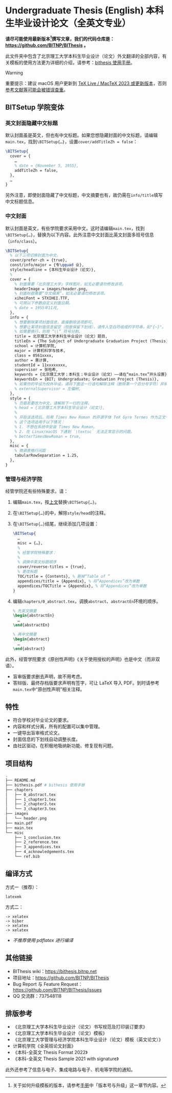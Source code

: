 # Undergraduate Thesis (English) 本科生毕业设计论文（全英文专业）

**请尽可能使用最新版本[^1]撰写文章，我们的代码仓库是：https://github.com/BITNP/BIThesis 。**

此文件夹中包含了北京理工大学本科生毕业设计（论文）外文翻译的全部内容，有关模板的使用方法更为详细的介绍，请参考：[bithesis 使用手册][manual]。

> [!WARNING]
> 重要提示：建议 macOS 用户更新到 [TeX Live / MacTeX 2023 或更新版本](https://www.tug.org/mactex/mactex-download.html)，否则[参考文献等可能会被错误查重](https://bithesis.bitnp.net/faq/false-duplicate.html)。

## BITSetup 学院变体

### 英文封面隐藏中文标题

默认封面虽是英文，但也有中文标题。如果您想隐藏封面的中文标题，请编辑`main.tex`，找到`\BITSetup{…}`，设置`cover/addTitleZh = false`：

```latex
\BITSetup{
  cover = {
    …
    % date = {November 5, 1955},
    addTitleZh = false,
  },
  …
}
```

另外注意，即使封面隐藏了中文标题，中文摘要也有，故仍需在`info/title`填写中文标题信息。

### 中文封面

默认封面是英文，有些学院要求采用中文。这时请编辑`main.tex`，找到`\BITSetup{…}`，替换为以下内容。此外注意中文封面比英文封面多班号信息（`info/class`）。

```latex
\BITSetup{
  % 以下三项切换封面为中文。
  cover/prefer-zh = {true},
  const/info/major = {专\qquad 业},
  style/headline = {本科生毕业设计（论文）},
  %
  cover = {
    % 封面需要「北京理工大学」字样图片，如无必要请勿修改该项。
    headerImage = images/header.png,
    % 封面标题需要“华文细黑”，如无必要请勿修改该项。
    xiheiFont = STXIHEI.TTF,
    % 可用以下参数自定义封面日期。
    % date = 1955年11月,
  },
  info = {
    % 想要删除某项封面信息，直接删除该项即可。
    % 想要让某项封面信息留空（但是保留下划线），请传入空白符组成的字符串，如"{~}"。
    % 如需要换行，则用 “\\” 符号分割。
    title = 北京理工大学本科生毕业设计（论文）题目,
    titleEn = {The Subject of Undergraduate Graduation Project (Thesis) of Beijing Institute of Technology},
    school = 计算机学院,
    major = 计算机科学与技术,
    class = 0561xxxx,
    author = 惠计算,
    studentId = 11xxxxxxxx,
    supervisor = 张哈希,
    keywords = {北京理工大学；本科生；毕业设计（论文）——请在“main.tex”开头设置},
    keywordsEn = {BIT; Undergraduate; Graduation Project (Thesis)},
    % 如果你的毕设为校外毕设，请将下面这一行语句解除注释（删除第一个百分号字符）并填写你的校外毕设导师名字
    % externalSupervisor = 左偏树,
  },
  style = {
    % 页眉若要改为中文，请解除下一行的注释。
    % head = {北京理工大学本科生毕业设计（论文）},
    %
    % 开启该选项后，将用 Times New Roman 的开源字体 TeX Gyre Termes 作为正文字体。
    % 这个选项适用于以下情况：
    % 1. 不想在系统中安装 Times New Roman。
    % 2. 在 Linux/macOS 下遇到 `\textsc` 无法正常显示的问题。
    % betterTimesNewRoman = true,
  },
  misc = {
    % 微调表格行间距
    tabularRowSeparation = 1.25,
  },
}
```

### 管理与经济学院

经管学院还有些特殊要求，请：

1. 编辑`main.tex`，按[上文](#中文封面)替换`\BITSetup{…}`。

2. 在`\BITSetup{…}`的中，解除`style/head`的注释。

3. 在`\BITSetup{…}`结尾，继续添加几项设置：

    ```latex
    \BITSetup{
      …
      misc = {…},
      %
      % 经管学院特殊要求：
      %
      % 调换中英文标题顺序
      cover/reverse-titles = {true},
      % 更改标题
      TOC/title = {Contents}, % 删掉“Table of ”
      appendices/title = {Appendix}, % 将“Appendices”改为单数
      appendices/TOCTitle = {Appendix}, % 将“Appendices”改为单数
    }
    ```

4. 编辑`chapters/0_abstract.tex`，调换`abstract`、`abstractEn`环境的顺序。

    ```latex
    % 先英文摘要
    \begin{abstractEn}
      …
    \end{abstractEn}

    % 再中文摘要
    \begin{abstract}
      …
    \end{abstract}
    ```

此外，经管学院要求《原创性声明》《关于使用授权的声明》也是中文（而非双语）。

- 盲审版要求删去声明，故不用考虑。
- 答辩版、最终存档版要求声明有签字，可让 LaTeX 导入 PDF。到时请参考`main.tex`中“原创性声明”相关注释。

## 特性

- 符合学校对毕业论文的要求。
- 内容和样式分离，所有的配置可以集中管理。
- 一键导出盲审格式论文。
- 封面信息的下划线自动调整长度。
- 由社区驱动，在积极地吸纳新功能、修复现有问题。

## 项目结构

```sh
.
├── README.md
├── bithesis.pdf # bithesis 使用手册
├── chapters
│   ├── 0_abstract.tex
│   ├── 1_chapter1.tex
│   ├── 2_chapter2.tex
│   └── 3_chapter3.tex
├── images
│   └── header.png
├── main.pdf
├── main.tex
└── misc
    ├── 1_conclusion.tex
    ├── 2_reference.tex
    ├── 3_appendices.tex
    ├── 4_acknowledgements.tex
    └── ref.bib
```

## 编译方式

方式一（推荐）：
```
latexmk
```

方式二：
```
-> xelatex
-> biber
-> xelatex
-> xelatex
```

- *不推荐使用 pdflatex 进行编译*

## 其他链接

- BIThesis wiki：https://bithesis.bitnp.net
- 项目地址：https://github.com/BITNP/BIThesis
- Bug Report 与 Feature Request：https://github.com/BITNP/BIThesis/issues
- QQ 交流群：737548118

## 排版参考

- 《北京理工大学本科生毕业设计（论文）书写规范及打印装订要求》
- 《北京理工大学本科生毕业设计（论文）模板》
- 《北京理工大学管理与经济学院本科生毕业设计（论文）模板（英文论文）》
- 计算机学院《全英班论文封面》
- 《本科-全英文 Thesis Format 2022》
- 《本科-全英文 Thesis Sample 2021 with signature》

此外还参考了信息与电子、集成电路与电子、机电等学院的通知。

[^1]: 关于如何升级模板的版本，请参考[手册][manual]中「版本号与升级」这一章节内容。

[manual]: ./bithesis.pdf
